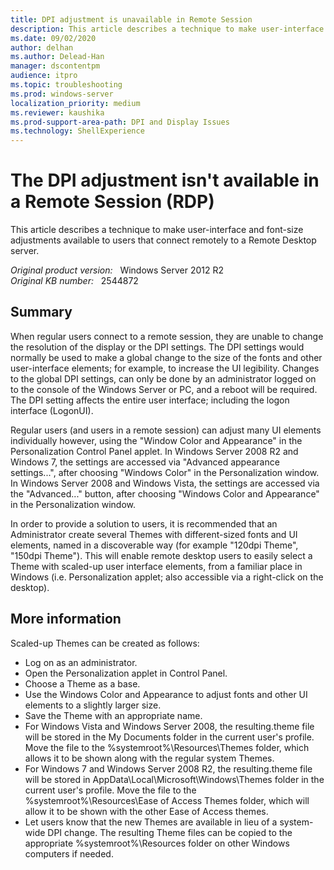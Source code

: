 ```yaml
---
title: DPI adjustment is unavailable in Remote Session
description: This article describes a technique to make user-interface and font-size adjustments available to users that connect remotely to a Remote Desktop server.
ms.date: 09/02/2020
author: delhan
ms.author: Delead-Han
manager: dscontentpm
audience: itpro
ms.topic: troubleshooting
ms.prod: windows-server
localization_priority: medium
ms.reviewer: kaushika
ms.prod-support-area-path: DPI and Display Issues
ms.technology: ShellExperience
---
```

# The DPI adjustment isn't available in a Remote Session (RDP)

This article describes a technique to make user-interface and font-size adjustments available to users that connect remotely to a Remote Desktop server.

_Original product version:_ &nbsp; Windows Server 2012 R2  
_Original KB number:_ &nbsp; 2544872

## Summary

When regular users connect to a remote session, they are unable to change the resolution of the display or the DPI settings. The DPI settings would normally be used to make a global change to the size of the fonts and other user-interface elements; for example, to increase the UI legibility. Changes to the global DPI settings, can only be done by an administrator logged on to the console of the Windows Server or PC, and a reboot will be required. The DPI setting affects the entire user interface; including the logon interface (LogonUI).

Regular users (and users in a remote session) can adjust many UI elements individually however, using the "Window Color and Appearance" in the Personalization Control Panel applet. In Windows Server 2008 R2 and Windows 7, the settings are accessed via "Advanced appearance settings...", after choosing "Windows Color" in the Personalization window. In Windows Server 2008 and Windows Vista, the settings are accessed via the "Advanced..." button, after choosing "Windows Color and Appearance" in the Personalization window.

In order to provide a solution to users, it is recommended that an Administrator create several Themes with different-sized fonts and UI elements, named in a discoverable way (for example "120dpi Theme", "150dpi Theme"). This will enable remote desktop users to easily select a Theme with scaled-up user interface elements, from a familiar place in Windows (i.e. Personalization applet; also accessible via a right-click on the desktop).

## More information

Scaled-up Themes can be created as follows:

- Log on as an administrator.
- Open the Personalization applet in Control Panel.
- Choose a Theme as a base.
- Use the Windows Color and Appearance to adjust fonts and other UI elements to a slightly larger size.
- Save the Theme with an appropriate name.
- For Windows Vista and Windows Server 2008, the resulting.theme file will be stored in the My Documents folder in the current user's profile. Move the file to the %systemroot%\Resources\Themes folder, which allows it to be shown along with the regular system Themes. 
- For Windows 7 and Windows Server 2008 R2, the resulting.theme file will be stored in AppData\Local\Microsoft\Windows\Themes folder in the current user's profile. Move the file to the %systemroot%\Resources\Ease of Access Themes folder, which will allow it to be shown with the other Ease of Access themes.
- Let users know that the new Themes are available in lieu of a system-wide DPI change.
The resulting Theme files can be copied to the appropriate %systemroot%\Resources folder on other Windows computers if needed.

